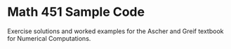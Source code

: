 # Math 451 Sample Code

Exercise solutions and worked examples for the Ascher and Greif textbook for Numerical Computations. 
